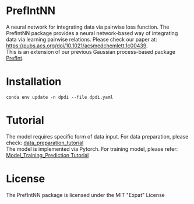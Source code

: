 # PrefIntNN
A neural network for integrating data via pairwise loss function. The PrefIntNN package provides a neural network-based way of integrating data via learning pairwise relations. Please check our paper at: https://pubs.acs.org/doi/10.1021/acsmedchemlett.1c00439.    
This is an extension of our previous Gaussian process-based package [PrefInt](https://github.com/tsudalab/PrefInt).
# Installation
```
conda env update -n dpdi --file dpdi.yaml
```
# Tutorial
The model requires specific form of data input. For data preparation, please check: [data_preparation_tutorial](https://github.com/tsudalab/PrefIntNN/blob/master/Data_Preparation_Tutorial.ipynb)    
The model is implemented via Pytorch. For training model, please refer: [Model_Training_Prediction Tutorial](https://github.com/tsudalab/PrefIntNN/blob/master/Model_Training_and_Prediction.ipynb)
# License
The PrefIntNN package is licensed under the MIT "Expat" License
